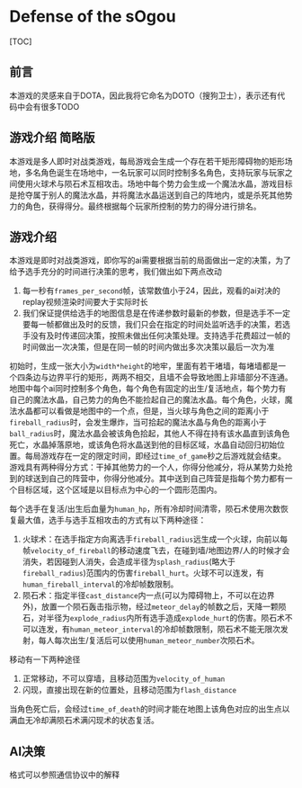 # Defense of the sOgou

[TOC]

## 前言

本游戏的灵感来自于DOTA，因此我将它命名为DOTO（搜狗卫士），表示还有代码中会有很多TODO

## 游戏介绍 简略版

本游戏是多人即时对战类游戏，每局游戏会生成一个存在若干矩形障碍物的矩形场地，多名角色诞生在场地中，一名玩家可以同时控制多名角色，支持玩家与玩家之间使用火球术与陨石术互相攻击。场地中每个势力会生成一个魔法水晶，游戏目标是抢夺属于别人的魔法水晶，并将魔法水晶运送到自己的阵地内，或是杀死其他势力的角色，获得得分。最终根据每个玩家所控制的势力的得分进行排名。

## 游戏介绍

本游戏是即时对战类游戏，即你写的ai需要根据当前的局面做出一定的决策，为了给予选手充分的时间进行决策的思考，我们做出如下两点改动

1. 每一秒有`frames_per_second`帧，该常数值小于24，因此，观看的ai对决的replay视频渲染时间要大于实际时长
2. 我们保证提供给选手的地图信息是在传递参数时最新的参数，但是选手不一定要每一帧都做出及时的反馈，我们只会在指定的时间处监听选手的决策，若选手没有及时传递回决策，按照未做出任何决策处理。支持选手花费超过一帧的时间做出一次决策，但是在同一帧的时间内做出多次决策以最后一次为准

初始时，生成一张大小为`width*height`的地牢，里面有若干堵墙，每堵墙都是一个四条边与边界平行的矩形，两两不相交，且墙不会导致地图上非墙部分不连通。地图中每个ai同时控制多个角色，每个角色有固定的出生/复活地点，每个势力有自己的魔法水晶，自己势力的角色不能捡起自己的魔法水晶。每个角色，火球，魔法水晶都可以看做是地图中的一个点，但是，当火球与角色之间的距离小于`fireball_radius`时，会发生爆炸，当可拾起的魔法水晶与角色的距离小于`ball_radius`时，魔法水晶会被该角色拾起，其他人不得在持有该水晶直到该角色死亡，水晶掉落原地，或该角色将水晶送到他的目标区域，水晶自动回归初始位置。每局游戏存在一定的限定时间，即经过`time_of_game`秒之后游戏就会结束。游戏具有两种得分方式：干掉其他势力的一个人，你得分他减分，将从某势力处抢到的球送到自己的阵营中，你得分他减分。其中送到自己阵营是指每个势力都有一个目标区域，这个区域是以目标点为中心的一个圆形范围内。

每个选手在复活/出生后血量为`human_hp`，所有冷却时间清零，陨石术使用次数恢复最大值，选手与选手互相攻击的方式有以下两种途径：

1. 火球术：在选手指定方向离选手`fireball_radius`远生成一个火球，向前以每帧`velocity_of_fireball`的移动速度飞去，在碰到墙/地图边界/人的时候才会消失，若因碰到人消失，会造成半径为`splash_radius`(略大于`fireball_radius`)范围内的伤害`fireball_hurt`。火球不可以连发，有`human_fireball_interval`的冷却帧数限制。
2. 陨石术：指定半径`cast_distance`内一点(可以为障碍物上，不可以在边界外)，放置一个陨石轰击指示物，经过`meteor_delay`的帧数之后，天降一颗陨石，对半径为`explode_radius`内所有选手造成`explode_hurt`的伤害。陨石术不可以连发，有`human_meteor_interval`的冷却帧数限制，陨石术不能无限次发射，每人每次出生/复活后可以使用`human_meteor_number`次陨石术。

移动有一下两种途径

1. 正常移动，不可以穿墙，且移动范围为`velocity_of_human`
2. 闪现，直接出现在新的位置处，且移动范围为`flash_distance`

当角色死亡后，会经过`time_of_death`的时间才能在地图上该角色对应的出生点以满血无冷却满陨石术满闪现术的状态复活。

## AI决策

格式可以参照通信协议中的解释

